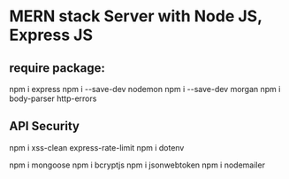 # MERN stack Server with Node JS, Express JS

## require package:
npm i express
npm i --save-dev nodemon
npm i --save-dev morgan
npm i body-parser http-errors

## API Security
npm i xss-clean express-rate-limit
npm i dotenv
<!-- mongoDB -->
npm i mongoose
npm i bcryptjs
npm i jsonwebtoken
npm i nodemailer
